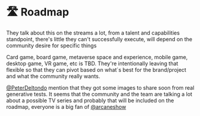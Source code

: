 # 🛣 Roadmap

They talk about this on the streams a lot, from a talent and capabilities standpoint, there's little they can't successfully execute, will depend on the community desire for specific things

Card game, board game, metaverse space and experience, mobile game, desktop game, VR game, etc is TBD. They're intentionally leaving that flexible so that they can pivot based on what´s best for the brand/project and what the community really wants.

[@PeterDeltondo](https://twitter.com/PeterDeltondo) mention that they got some images to share soon from real generative tests. It seems that the community and the team are talking a lot about a possible TV series and probably that will be included on the roadmap, everyone is a big fan of [@arcaneshow](https://twitter.com/arcaneshow)
